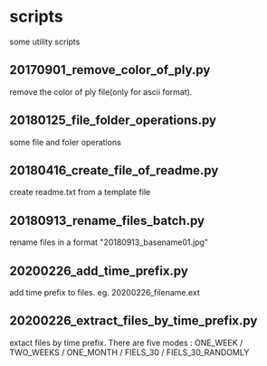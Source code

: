 # scripts
some utility scripts

## 20170901_remove_color_of_ply.py
remove the color of ply file(only for ascii format).

## 20180125_file_folder_operations.py
some file and foler operations

## 20180416_create_file_of_readme.py
create readme.txt from a template file

## 20180913_rename_files_batch.py
rename files in a format "20180913_basename01.jpg"

## 20200226_add_time_prefix.py
add time prefix to files. eg. 20200226_filename.ext

## 20200226_extract_files_by_time_prefix.py
extact files by time prefix. There are five modes : ONE_WEEK / TWO_WEEKS / ONE_MONTH / FIELS_30 / FIELS_30_RANDOMLY



